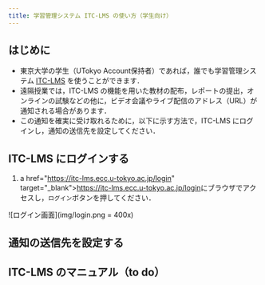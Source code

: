 ```yaml
---
title: 学習管理システム ITC-LMS の使い方（学生向け）
---
```



## はじめに
* 東京大学の学生（UTokyo Account保持者）であれば，誰でも学習管理システム <a href="https://itc-lms.ecc.u-tokyo.ac.jp/login" target="_blank">ITC-LMS</a> を使うことができます．
* 遠隔授業では，ITC-LMS の機能を用いた教材の配布，レポートの提出，オンラインの試験などの他に，ビデオ会議やライブ配信のアドレス（URL）が通知される場合があります．
* この通知を確実に受け取れるために，以下に示す方法で，ITC-LMS にログインし，通知の送信先を設定してください．

## ITC-LMS にログインする

1. a href="https://itc-lms.ecc.u-tokyo.ac.jp/login" target="_blank">https://itc-lms.ecc.u-tokyo.ac.jp/login</a>にブラウザでアクセスし，`ログイン`ボタンを押してください．

![ログイン画面](img/login.png = 400x)

## 通知の送信先を設定する

## ITC-LMS のマニュアル（to do）

